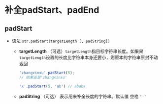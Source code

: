 # 补全padStart、padEnd

## padStart

+ 语法 `str.padStart(targetLength [, padString])`

  + **targetLength** （可选）`targetLength`指目标字符串长度。如果果`targetLength`设置的长度比字符串本身还要小，则原本的字符串原封不动返回

      ```js
      'zhangxinxu'.padStart(5);
      // 结果还是'zhangxinxu'

      'x'.padStart(5, 'ab') // ababx
      ```

  + **padString** （可选）  表示用来补全长度的字符串。默认值 空格 `' '`
